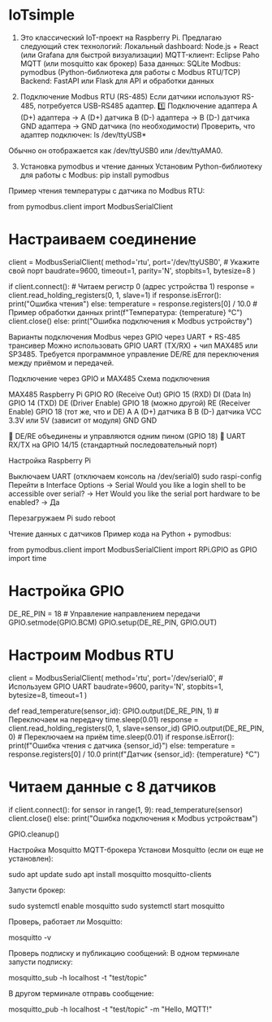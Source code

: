 # IoTsimple
1. Это классический IoT-проект на Raspberry Pi. Предлагаю следующий стек технологий:
    Локальный dashboard: Node.js + React (или Grafana для быстрой визуализации)
    MQTT-клиент: Eclipse Paho MQTT (или mosquitto как брокер)
    База данных: SQLite
    Modbus: pymodbus (Python-библиотека для работы с Modbus RTU/TCP)
    Backend: FastAPI или Flask для API и обработки данных

2. Подключение Modbus RTU (RS-485)
Если датчики используют RS-485, потребуется USB-RS485 адаптер.
1️⃣ Подключение адаптера
    A (D+) адаптера → A (D+) датчика
    B (D-) адаптера → B (D-) датчика
    GND адаптера → GND датчика (по необходимости)
Проверить, что адаптер подключен:
ls /dev/ttyUSB*

Обычно он отображается как /dev/ttyUSB0 или /dev/ttyAMA0.

3. Установка pymodbus и чтение данных
Установим Python-библиотеку для работы с Modbus:
  pip install pymodbus

Пример чтения температуры с датчика по Modbus RTU:

from pymodbus.client import ModbusSerialClient

# Настраиваем соединение
client = ModbusSerialClient(
    method='rtu',
    port='/dev/ttyUSB0',  # Укажите свой порт
    baudrate=9600,
    timeout=1,
    parity='N',
    stopbits=1,
    bytesize=8
)

if client.connect():
    # Читаем регистр 0 (адрес устройства 1)
    response = client.read_holding_registers(0, 1, slave=1)
    if response.isError():
        print("Ошибка чтения")
    else:
        temperature = response.registers[0] / 10.0  # Пример обработки данных
        print(f"Температура: {temperature} °C")
    client.close()
else:
    print("Ошибка подключения к Modbus устройству")

Варианты подключения Modbus через GPIO
через UART + RS-485 трансивер
    Можно использовать GPIO UART (TX/RX) + чип MAX485 или SP3485.
    Требуется программное управление DE/RE для переключения между приёмом и передачей.

Подключение через GPIO и MAX485
Схема подключения

MAX485	Raspberry Pi GPIO
RO (Receive Out)	GPIO 15 (RXD)
DI (Data In)	GPIO 14 (TXD)
DE (Driver Enable)	GPIO 18 (можно другой)
RE (Receiver Enable)	GPIO 18 (тот же, что и DE)
A	A (D+) датчика
B	B (D-) датчика
VCC	3.3V или 5V (зависит от модуля)
GND	GND

🔹 DE/RE объединены и управляются одним пином (GPIO 18)
🔹 UART RX/TX на GPIO 14/15 (стандартный последовательный порт)

Настройка Raspberry Pi

Выключаем UART (отключаем консоль на /dev/serial0)
sudo raspi-config
    Перейти в Interface Options -> Serial
    Would you like a login shell to be accessible over serial? → Нет
    Would you like the serial port hardware to be enabled? → Да

Перезагружаем Pi
    sudo reboot

Чтение данных с датчиков
Пример кода на Python + pymodbus:

from pymodbus.client import ModbusSerialClient
import RPi.GPIO as GPIO
import time

# Настройка GPIO
DE_RE_PIN = 18  # Управление направлением передачи
GPIO.setmode(GPIO.BCM)
GPIO.setup(DE_RE_PIN, GPIO.OUT)

# Настроим Modbus RTU
client = ModbusSerialClient(
    method='rtu',
    port='/dev/serial0',  # Используем GPIO UART
    baudrate=9600,
    parity='N',
    stopbits=1,
    bytesize=8,
    timeout=1
)

def read_temperature(sensor_id):
    GPIO.output(DE_RE_PIN, 1)  # Переключаем на передачу
    time.sleep(0.01)
    response = client.read_holding_registers(0, 1, slave=sensor_id)
    GPIO.output(DE_RE_PIN, 0)  # Переключаем на приём
    time.sleep(0.01)
    if response.isError():
        print(f"Ошибка чтения с датчика {sensor_id}")
    else:
        temperature = response.registers[0] / 10.0
        print(f"Датчик {sensor_id}: {temperature} °C")

# Читаем данные с 8 датчиков
if client.connect():
    for sensor in range(1, 9):
        read_temperature(sensor)
    client.close()
else:
    print("Ошибка подключения к Modbus устройствам")

GPIO.cleanup()



Настройка Mosquitto MQTT-брокера
Установи Mosquitto (если он еще не установлен):

sudo apt update
sudo apt install mosquitto mosquitto-clients

Запусти брокер:

sudo systemctl enable mosquitto
sudo systemctl start mosquitto

Проверь, работает ли Mosquitto:

mosquitto -v

Проверь подписку и публикацию сообщений: В одном терминале запусти подписку:

mosquitto_sub -h localhost -t "test/topic"

В другом терминале отправь сообщение:

mosquitto_pub -h localhost -t "test/topic" -m "Hello, MQTT!"
